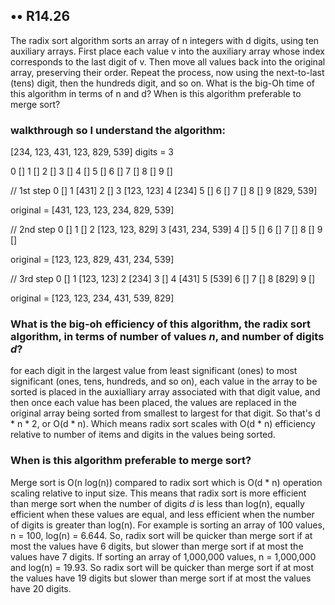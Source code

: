 ## •• R14.26 

The radix sort algorithm sorts an array of n integers with d digits, using ten auxiliary
arrays. First place each value v into the auxiliary array whose index corresponds to
the last digit of v. Then move all values back into the original array, preserving their
order. Repeat the process, now using the next-to-last (tens) digit, then the hundreds
digit, and so on. What is the big-Oh time of this algorithm in terms of n and d? When
is this algorithm preferable to merge sort?

### walkthrough so I understand the algorithm:

[234, 123, 431, 123, 829, 539]
digits = 3

0 []
1 []
2 []
3 []
4 []
5 []
6 []
7 []
8 []
9 []

// 1st step
0 []
1 [431]
2 []
3 [123, 123]
4 [234]
5 []
6 []
7 []
8 []
9 [829, 539]

original = [431, 123, 123, 234, 829, 539]

// 2nd step
0 []
1 []
2 [123, 123, 829]
3 [431, 234, 539]
4 []
5 []
6 []
7 []
8 []
9 []

original = [123, 123, 829, 431, 234, 539]

// 3rd step
0 []
1 [123, 123]
2 [234]
3 []
4 [431]
5 [539]
6 []
7 []
8 [829]
9 []

original = [123, 123, 234, 431, 539, 829]


### What is the big-oh efficiency of this algorithm, the radix sort algorithm, in terms of number of values _n_, and number of digits _d_?

for each digit in the largest value from least significant (ones) to most significant (ones, tens, hundreds, and so on), each value in the array to be sorted is placed in the auxialliary array associated with that digit value, and then once each value has been placed, the values are replaced in the original array being sorted from smallest to largest for that digit.
So that's d * n * 2, or O(d * n).
Which means radix sort scales with O(d * n) efficiency relative to number of items and digits in the values being sorted.

### When is this algorithm preferable to merge sort?

Merge sort is O(n log(n)) compared to radix sort which is O(d * n) operation scaling relative to input size.
This means that radix sort is more efficient than merge sort when the number of digits _d_ is less than log(n), equally efficient when these values are equal, and less efficient when the number of digits is greater than log(n).
For example is sorting an array of 100 values, n = 100, log(n) = 6.644. So, radix sort will be quicker than merge sort if at most the values have 6 digits, but slower than merge sort if at most the values have 7 digits.
If sorting an array of 1,000,000 values, n = 1,000,000 and log(n) = 19.93. So radix sort will be quicker than merge sort if at most the values have 19 digits but slower than merge sort if at most the values have 20 digits.

